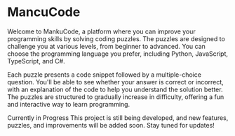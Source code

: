 # MancuCode
Welcome to MankuCode, a platform where you can improve your programming skills by solving coding puzzles. The puzzles are designed to challenge you at various levels, from beginner to advanced. You can choose the programming language you prefer, including Python, JavaScript, TypeScript, and C#.

Each puzzle presents a code snippet followed by a multiple-choice question. You'll be able to see whether your answer is correct or incorrect, with an explanation of the code to help you understand the solution better. The puzzles are structured to gradually increase in difficulty, offering a fun and interactive way to learn programming.

Currently in Progress
This project is still being developed, and new features, puzzles, and improvements will be added soon. Stay tuned for updates!
